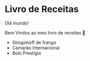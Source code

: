 # Livro de Receitas

Olá mundo! 

Bem Vindos ao meu livro de receitas 👏

 * Strogonoff de frango
 * Camarão Internacional
 * Bolo Prestígio